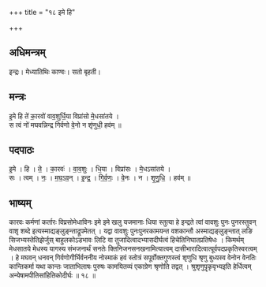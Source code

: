 +++
title = "१८ इमे हि"

+++
## अधिमन्त्रम्
इन्द्रः। मेध्यातिथिः काण्वः। सतो बृहती।

## मन्त्रः
इ॒मे हि ते॑ का॒रवो॑ वाव॒शुर्धि॒या विप्रा॑सो मे॒धसा॑तये ।  
स त्वं नो॑ मघवन्निन्द्र गिर्वणो वे॒नो न शृ॑णुधी॒ हव॑म् ॥

## पदपाठः
इ॒मे । हि । ते॒ । का॒रवः॑ । वा॒व॒शुः । धि॒या । विप्रा॑सः । मे॒धऽसा॑तये ।  
सः । त्वम् । नः॒ । म॒घ॒ऽव॒न् । इ॒न्द्र॒ । गि॒र्व॒णः॒ । वे॒नः । न । शृ॒णु॒धि॒ । हव॑म् ॥

## भाष्यम्
कारवः कर्मणां कर्तारः विप्रसोमेधाविनः इमे इमे खलु यजमानाः धिया स्तुत्या हे इन्द्रते त्वां वावशुः पुनः पुनरस्तुवन् वाशृ शब्दे इत्यस्माद्यङ्लुङ्न्ताद्रूपमेतत् । यद्वा वावशुः पुनःपुनरकामयन्त वशकान्तौ अस्माद्यङ्लुङ्न्तात् लङि सिजभ्यस्तेतिझेर्जुस् बाहुलकोऽडभावः लिटि वा तुजादित्वादभ्यासदीर्घत्वं हिचेतिनिघातप्रतिषेधः । किमर्थम् मेधसातये मेधस्य यागस्य संभजनार्थं सनतेः क्तिनिजनसनखनामित्यात्वम् दासीभारादित्वात्पूर्वपदप्रकृतिस्वरत्वम् । हे मघवन् धनवन् गिर्वणोगीर्भिर्वननीय नोस्माकं हवं स्तोत्रं सपूर्वोक्तगुणस्त्वं शृणुधि श्रृणु बुध्यस्व वेनोन वेनतिः कान्तिकर्मा यथा कान्तः जाताभिलाषः पुरुषः कामयितव्यं एकाग्रेण श्रृणोति तद्वत् । श्रुशृणुपॄकृवृभ्यइति हेर्धित्वम् अन्येषामपीतिसांहितिकोदीर्घः ॥ १८ ॥